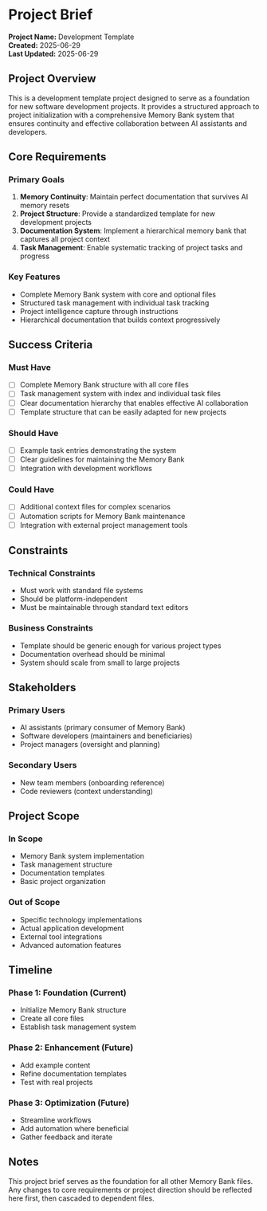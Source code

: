 # Project Brief

**Project Name:** Development Template  
**Created:** 2025-06-29  
**Last Updated:** 2025-06-29

## Project Overview

This is a development template project designed to serve as a foundation for new software development projects. It provides a structured approach to project initialization with a comprehensive Memory Bank system that ensures continuity and effective collaboration between AI assistants and developers.

## Core Requirements

### Primary Goals
1. **Memory Continuity**: Maintain perfect documentation that survives AI memory resets
2. **Project Structure**: Provide a standardized template for new development projects
3. **Documentation System**: Implement a hierarchical memory bank that captures all project context
4. **Task Management**: Enable systematic tracking of project tasks and progress

### Key Features
- Complete Memory Bank system with core and optional files
- Structured task management with individual task tracking
- Project intelligence capture through instructions
- Hierarchical documentation that builds context progressively

## Success Criteria

### Must Have
- [ ] Complete Memory Bank structure with all core files
- [ ] Task management system with index and individual task files
- [ ] Clear documentation hierarchy that enables effective AI collaboration
- [ ] Template structure that can be easily adapted for new projects

### Should Have
- [ ] Example task entries demonstrating the system
- [ ] Clear guidelines for maintaining the Memory Bank
- [ ] Integration with development workflows

### Could Have
- [ ] Additional context files for complex scenarios
- [ ] Automation scripts for Memory Bank maintenance
- [ ] Integration with external project management tools

## Constraints

### Technical Constraints
- Must work with standard file systems
- Should be platform-independent
- Must be maintainable through standard text editors

### Business Constraints
- Template should be generic enough for various project types
- Documentation overhead should be minimal
- System should scale from small to large projects

## Stakeholders

### Primary Users
- AI assistants (primary consumer of Memory Bank)
- Software developers (maintainers and beneficiaries)
- Project managers (oversight and planning)

### Secondary Users
- New team members (onboarding reference)
- Code reviewers (context understanding)

## Project Scope

### In Scope
- Memory Bank system implementation
- Task management structure
- Documentation templates
- Basic project organization

### Out of Scope
- Specific technology implementations
- Actual application development
- External tool integrations
- Advanced automation features

## Timeline

### Phase 1: Foundation (Current)
- Initialize Memory Bank structure
- Create all core files
- Establish task management system

### Phase 2: Enhancement (Future)
- Add example content
- Refine documentation templates
- Test with real projects

### Phase 3: Optimization (Future)
- Streamline workflows
- Add automation where beneficial
- Gather feedback and iterate

## Notes

This project brief serves as the foundation for all other Memory Bank files. Any changes to core requirements or project direction should be reflected here first, then cascaded to dependent files.
